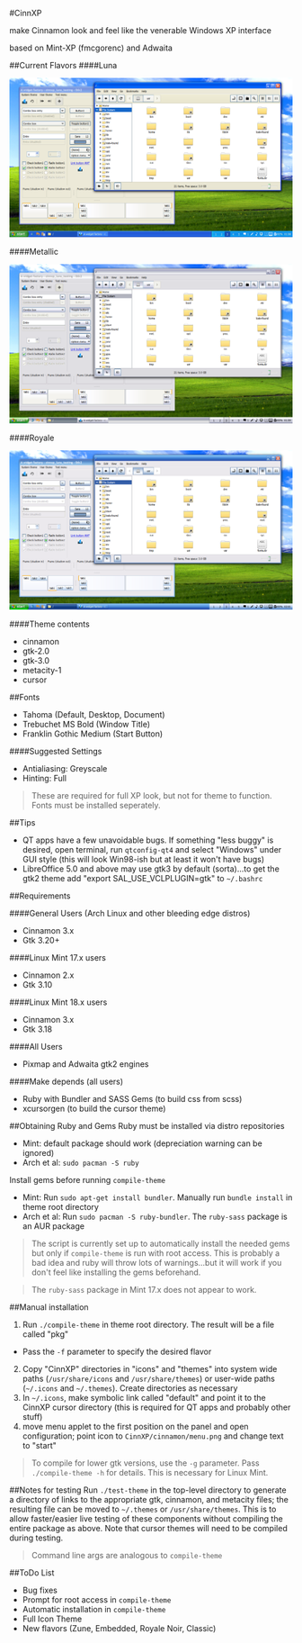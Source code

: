 #CinnXP

make Cinnamon look and feel like the venerable Windows XP interface

based on Mint-XP (fmcgorenc) and Adwaita

##Current Flavors
####Luna

![luna theme](luna.png?raw=true)

####Metallic

![metallic theme](metallic.png?raw=true)

####Royale

![royale theme](royale.png?raw=true)

####Theme contents
* cinnamon
* gtk-2.0
* gtk-3.0
* metacity-1
* cursor

##Fonts
* Tahoma (Default, Desktop, Document)
* Trebuchet MS Bold (Window Title)
* Franklin Gothic Medium (Start Button)

####Suggested Settings
* Antialiasing: Greyscale
* Hinting: Full

> These are required for full XP look, but not for theme to function. Fonts must be installed seperately.

##Tips
* QT apps have a few unavoidable bugs. If something "less buggy" is desired, open terminal, run `qtconfig-qt4` and select "Windows" under GUI style (this will look Win98-ish but at least it won't have bugs)
* LibreOffice 5.0 and above may use gtk3 by default (sorta)...to get the gtk2 theme add "export SAL\_USE_VCLPLUGIN=gtk" to `~/.bashrc` 

##Requirements

####General Users (Arch Linux and other bleeding edge distros)
* Cinnamon 3.x
* Gtk 3.20+

####Linux Mint 17.x users
* Cinnamon 2.x
* Gtk 3.10

####Linux Mint 18.x users
* Cinnamon 3.x
* Gtk 3.18

####All Users
* Pixmap and Adwaita gtk2 engines

####Make depends (all users)
* Ruby with Bundler and SASS Gems (to build css from scss)
* xcursorgen (to build the cursor theme)

##Obtaining Ruby and Gems
Ruby must be installed via distro repositories
* Mint: default package should work (depreciation warning can be ignored)
* Arch et al: `sudo pacman -S ruby`

Install gems before running `compile-theme`
* Mint: Run `sudo apt-get install bundler`. Manually run `bundle install` in theme root directory
* Arch et al: Run `sudo pacman -S ruby-bundler`. The `ruby-sass` package is an AUR package

> The script is currently set up to automatically install the needed gems but only if `compile-theme` is run with root access. This is probably a bad idea and ruby will throw lots of warnings...but it will work if you don't feel like installing the gems beforehand.

> The `ruby-sass` package in Mint 17.x does not appear to work.

##Manual installation

1. Run `./compile-theme` in theme root directory. The result will be a file called "pkg"
  * Pass the `-f` parameter to specify the desired flavor
2. Copy "CinnXP" directories in "icons" and "themes" into system wide paths (`/usr/share/icons` and `/usr/share/themes`) or user-wide paths (`~/.icons` and `~/.themes`). Create directories as necessary
3. In `~/.icons`, make symbolic link called "default" and point it to the CinnXP cursor directory (this is required for QT apps and probably other stuff)
4. move menu applet to the first position on the panel and open configuration; point icon to `CinnXP/cinnamon/menu.png` and change text to "start"

> To compile for lower gtk versions, use the `-g` parameter. Pass `./compile-theme -h` for details. This is necessary for Linux Mint.

##Notes for testing
Run `./test-theme` in the top-level directory to generate a directory of links to the appropriate gtk, cinnamon, and metacity files; the resulting file can be moved to `~/.themes` or `/usr/share/themes`. This is to allow faster/easier live testing of these components without compiling the entire package as above. Note that cursor themes will need to be compiled during testing. 

> Command line args are analogous to `compile-theme`

##ToDo List
* Bug fixes
* Prompt for root access in `compile-theme`
* Automatic installation in `compile-theme`
* Full Icon Theme
* New flavors (Zune, Embedded, Royale Noir, Classic)
